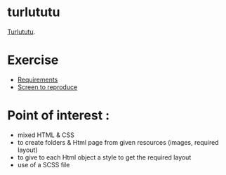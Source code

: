 # turlututu
[Turlututu](https://pierreweets.github.io/turlututu/index.html).

# Exercise
* [Requirements](https://github.com/becodeorg/CRL-Woods-3.21/tree/master/LearningPath/01.The-Field/05.HTML-CSS/progressive-enhancement#5)
* [Screen to reproduce](https://github.com/becodeorg/CRL-Woods-3.21/blob/master/LearningPath/01.The-Field/05.HTML-CSS/progressive-enhancement/turlututu.png)

# Point of interest : 
* mixed HTML & CSS
* to create folders & Html page from given resources (images, required layout)
* to give to each Html object a style to get the required layout
* use of a SCSS file

